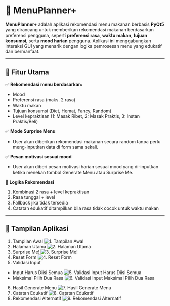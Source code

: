 # 🧠 MenuPlanner+

**MenuPlanner+** adalah aplikasi rekomendasi menu makanan berbasis **PyQt5** yang dirancang untuk memberikan rekomendasi makanan berdasarkan preferensi pengguna, seperti **preferensi rasa**, **waktu makan**, **tujuan konsumsi**, serta **mood harian** pengguna. Aplikasi ini menggabungkan interaksi GUI yang menarik dengan logika pemrosesan menu yang edukatif dan bermanfaat.

---

## 🎯 Fitur Utama

✅ **Rekomendasi menu berdasarkan:**  
- Mood
- Preferensi rasa (maks. 2 rasa)
- Waktu makan
- Tujuan konsumsi (Diet, Hemat, Fancy, Random)
- Level kepraktisan (1: Masak Ribet, 2: Masak Praktis, 3: Instan Praktis/Beli)

✅ **Mode Surprise Menu** 
- User akan diberikan rekomendasi makanan secara random tanpa perlu meng-inputkan data di form sama sekali.

✅ **Pesan motivasi sesuai mood** 
- User akan diberi pesan motivasi harian sesuai mood yang di-inputkan ketika menekan tombol Generate Menu atau Surprise Me.

🧠 **Logika Rekomendasi**
1. Kombinasi 2 rasa + level kepraktisan
2. Rasa tunggal + level
3. Fallback jika tidak tersedia
4. Catatan edukatif ditampilkan bila rasa tidak cocok untuk waktu makan

---

## 📸 Tampilan Aplikasi
1. Tampilan Awal
![1. Tampilan Awal](tampilan%20UI/tampilan%20awal.png)
2. Halaman Utama
![2. Halaman Utama](tampilan%20UI/halaman%20utama.png)
3. Surprise Me!
![3. Surprise Me!](tampilan%20UI/surprise%20me!.png)
4. Reset Form
![4. Reset Form](tampilan%20UI/reset.png)
5. Validasi Input
- Input Harus Diisi Semua
![5. Validasi Input Harus Diisi Semua](tampilan%20UI/input%20harus%20diisi%semua.png)
- Maksimal Pilih Dua Rasa
![6. Validasi Input Maksimal Pilih Dua Rasa](tampilan%20UI/maksimal%20pilih%20dua%20rasa.png)
6. Hasil Generate Menu
![7. Hasil Generate Menu](tampilan%20UI/rekomendasi%20lengkap.png)
7. Catatan Edukatif
![8. Catatan Edukatif](tampilan%20UI/peringatan%20kesehatan.png)
8. Rekomendasi Alternatif
![9. Rekomendasi Alternatif](tampilan%20UI/rekomendasi%20alternatif.png)



